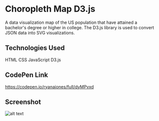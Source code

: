 # Choropleth Map D3.js

A data visualization map of the US population that have attained a bachelor's degree or higher in college. The D3.js library is used to convert JSON data into SVG visualizations.

## Technologies Used

HTML CSS JavaScript D3.js

## CodePen Link

https://codepen.io/ryanajones/full/dyMPvxd

## Screenshot

![alt text](https://i.imgur.com/Yp4nm1u.png)
